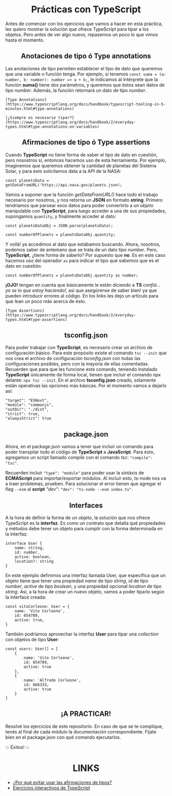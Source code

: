 <h1 align="center"> Prácticas con TypeScript </h1>

Antes de comenzar con los ejercicios que vamos a hacer en esta práctica, les quiero mostrar la solución que ofrece TypeScript para tipar a los objetos. Pero antes de ver algo nuevo, repasemos un poco lo que vimos hasta el momento.

<h2 align="center"> Anotaciones de tipo ó Type annotations </h2>

Las anotaciones de tipo permiten establecer el tipo de dato que queremos que una variable o función tenga. Por ejemplo, si tenemos `const suma = (a: number, b: number): number => a + b;`, le indicamos al intérprete que la función **suma()** tiene dos parámetros, y queremos que éstos sean datos de tipo _number_. Además, la función retornará un dato de tipo _number_.

    [Type Annotations](https://www.typescriptlang.org/docs/handbook/typescript-tooling-in-5-minutes.html#type-annotations)

    [¿Siempre es necesario tipar?](https://www.typescriptlang.org/docs/handbook/2/everyday-types.html#type-annotations-on-variables)

<h2 align="center"> Afirmaciones de tipo ó Type assertions </h2>

Cuando **TypeScript** no tiene forma de saber el tipo de dato en cuestión, pero nosostros sí, entonces hacemos uso de esta herramienta. Por ejemplo, imaginemos que queremos obtener la cantidad de planetas del Sistema Solar, y para esto solicitamos data a la API de la NASA:

`const planetsData = getDataFromURL('https://api.nasa.gov/planets.json);`

Vamos a suponer que la función _getDataFromURL()_ hace todo el trabajo necesario por nosotros, y nos retorna un **JSON** en formato **string**. Primero tendríamos que parsear esos datos para poder convertirlo a un _objeto_ manipulable con **TypeScript**, para luego acceder a una de sus propiedades, supongamos `quantity`, y finalmente acceder al dato:

`const planetsDataObj = JSON.parse(planetsData);`

`const numberOfPlanets = planetsDataObj.quantity;`

Y voilà! ya accedimos al dato que estábamos buscando. Ahora, nosotros, podemos saber de antemano que se trata de un dato tipo _number_. Pero, **TypeScript**, ¿tiene forma de saberlo? Por supuesto que **no**. Es en este caso hacemos uso del operador `as` para indicar el tipo que _sabemos_ que es el dato en cuestión:

`const numberOfPlanets = planetsDataObj.quantity as number;`

**¡OJO!** tengan en cuenta que básicamente le están diciendo a **TS** _confiá... yo se lo que estoy haciendo!_, así que asegúrense de saber bien! ya que pueden introducir errores al código. En los links les dejo un artículo para que lean un poco más acerca de ésto.

    [Type Assertions](https://www.typescriptlang.org/docs/handbook/2/everyday-types.html#type-assertions)

<h2 align="center"> tsconfig.json </h2>

Para poder trabajar con **TypeScript**, es necesario crear un archivo de configuración básico. Para este propósito existe el comando `tsc --init` que nos crea el archivo de configuración _tsconfig.json_ con todas las configuraciones posibles, pero con la mayoría de ellas comentadas. Recuerden que para que les funcione este comando, teniendo instalado **TypeScript** únicamente de forma local, tienen que incluir el comando _npx_ delante: `npx tsc --init`. En el archivo **tsconfig.json** creado, sólamente están operativas las opciones más básicas. Por el momento vamos a dejarlo así:

    "target": "ESNext",
    "module": "commonjs",
    "outDir": "./dist",
    "strict": true,
    "alwaysStrict": true

<h2 align="center"> package.json </h2>

Ahora, en el package.json vamos a tener que incluir un comando para poder transpilar todo el código de **TypeScript** a **JavaScript**. Para ésto, agregamos un script llamado _compile_ con el comando _tsc_: `"compile": "tsc"`.

Recuerden incluír `"type": "module"` para poder usar la sintáxis de **ECMAScript** para importar/exportar módulos. Al incluír esto, ts-node nos va a traer problemas, prueben. Para solucionar el error tienen que agregar el flag `--esm` al **script** _"dev"_: `"dev": "ts-node --esm index.ts"`.

<h2 align="center"> Interfaces </h2>

A la hora de definir la forma de un objeto, la solución que nos ofrece TypeScript es la **interfaz**. Es como un contrato que detalla qué propiedades y métodos debe tener un objeto para cumplir con la forma determinada en la interfaz:

    interface User {
        name: string,
        id: number,
        active: boolean,
        location?: string
    }

En este ejemplo definimos una interfaz llamada User, que especifica que un objeto tiene que tener una propiedad _name_ de tipo _string_, _id_ de tipo _number_, _active_ de tipo _boolean_, y una propiedad opcional _location_ de tipo _string_. Así, a la hora de crear un nuevo objeto, vamos a poder tiparlo según la interface creada:

    const vitoCorleone: User = {
        name: 'Vito Corleone',
        id: 654789,
        active: true,
    }

También podríamos aprovechar la interfaz **User** para tipar una _collection_ con objetos de tipo **User**:

    const users: User[] = [
        {
            name: 'Vito Corleone',
            id: 654789,
            active: true
        },
        {
            name: 'Alfredo Corleone',
            id: 666333,
            active: true
        }
    ]

<h2 align="center"> ¡A PRACTICAR! </h2>

Resolvé los ejercicios de este repositorio. En caso de que se te complique, tenés al final de cada módulo la documentación correspondiente.
Fijate bien en el package.json con qué comando ejecutarlos.

:boom: Éxitos! :boom:

<h1 align="center"> LINKS </h1>

- [¿Por qué evitar usar las afirmaciones de tipos?](https://netbasal.com/why-you-should-avoid-using-type-assertion-in-typescript-e44e8217cae5)
- [Ejercicios interactivos de TypeScript](https://typescript-exercises.github.io/#exercise=3&file=%2Findex.ts)
